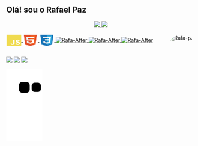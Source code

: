 ## Olá! sou o Rafael Paz
<div align="center">
  <a href="https://https://github.com/rafahpaz">
  <img height="180em" src="https://github-readme-stats.vercel.app/api?username=rafahpaz&show_icons=true&theme=dark&include_all_commits=true&count_private=true"/>
  <img height="180em" src="https://github-readme-stats.vercel.app/api/top-langs/?username=rafahpaz&layout=compact&langs_count=7&theme=dark"/>
</div>
  <div style="display: inline_block"><br>
  <img align="center" alt="Rafa-Js" height="30" width="40" src="https://raw.githubusercontent.com/devicons/devicon/master/icons/javascript/javascript-plain.svg">
  <img align="center" alt="Rafa-HTML" height="30" width="40" src="https://raw.githubusercontent.com/devicons/devicon/master/icons/html5/html5-original.svg">
  <img align="center" alt="Rafa-CSS" height="30" width="40" src="https://raw.githubusercontent.com/devicons/devicon/master/icons/css3/css3-original.svg">
  <img align="center" alt="Rafa-After" height="30" width="40" src="https://cdn.jsdelivr.net/gh/devicons/devicon/icons/aftereffects/aftereffects-original.svg" />
  <img align="center" alt="Rafa-After" height="30" width="40" src="https://cdn.jsdelivr.net/gh/devicons/devicon/icons/premierepro/premierepro-original.svg" />
  <img align="center" alt="Rafa-After" height="30" width="40" src="https://cdn.jsdelivr.net/gh/devicons/devicon/icons/photoshop/photoshop-line.svg" />
          
          
          
  
  <img align="right" alt="Rafa-pic" height="150" style="border-radius:50px;" src="https://c.tenor.com/tVwc20r-GwQAAAAd/rascal-does-not-dream-of-bunny-girl-senpai-seishun-buta-yar%C5%8D.gif">
</div>
  
  ##
  
  <div> 
  <a href="https://www.instagram.com/rpz.rafa" target="_blank"><img src="https://img.shields.io/badge/-Instagram-%23E4405F?style=for-the-badge&logo=instagram&logoColor=white" target="_blank"></a>
 <a href="https://twitter.com/Rafahpaz_" target="_blank"><img src="https://img.shields.io/badge/Twitter-1DA1F2?style=for-the-badge&logo=twitter&logoColor=white"
target="_blank"></a>
  <a href="https://www.linkedin.com/in/rafaelkpaz" target="_blank"><img src="https://img.shields.io/badge/-LinkedIn-%230077B5?style=for-the-badge&logo=linkedin&logoColor=white" target="_blank"></a> 
 
  ![Snake animation](https://github.com/rafaballerini/rafaballerini/blob/output/github-contribution-grid-snake.svg)
 
</div>
